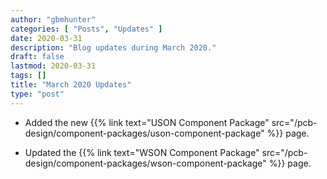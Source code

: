 ```yaml
---
author: "gbmhunter"
categories: [ "Posts", "Updates" ]
date: 2020-03-31
description: "Blog updates during March 2020."
draft: false
lastmod: 2020-03-31
tags: []
title: "March 2020 Updates"
type: "post"
---
```


* Added the new {{% link text="USON Component Package" src="/pcb-design/component-packages/uson-component-package" %}} page.

* Updated the {{% link text="WSON Component Package" src="/pcb-design/component-packages/wson-component-package" %}} page.
